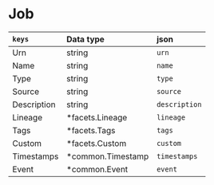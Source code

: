 # Job

| `keys` | Data type | json |
| :--- | :---- | :-- |
|Urn  | string | `urn` |
|Name | string | `name` |
|Type  | string | `type` |
|Source| string | `source` |
|Description |string | `description` |
|Lineage | *facets.Lineage| `lineage` |
|Tags | *facets.Tags | `tags` |
|Custom | *facets.Custom | `custom` |
|Timestamps | *common.Timestamp | `timestamps` |
|Event | *common.Event | `event` |
